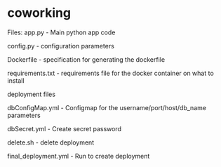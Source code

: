 # coworking
Files:
app.py - Main python app code

config.py - configuration parameters

Dockerfile - specification for generating the dockerfile

requirements.txt - requirements file for the docker container on what to install

deployment files

dbConfigMap.yml - Configmap for the username/port/host/db_name parameters

dbSecret.yml - Create secret password 

delete.sh - delete deployment

final_deployment.yml - Run to create deployment
